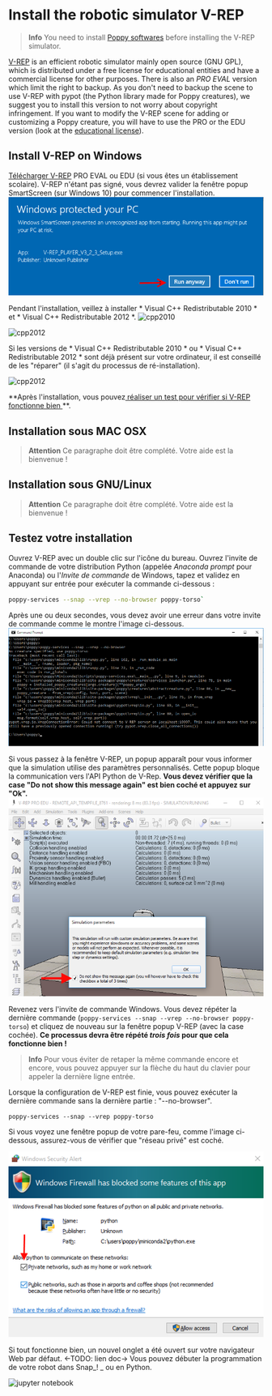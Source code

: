 # Install the robotic simulator V-REP

> **Info** You need to install [Poppy softwares](install-poppy-softwares.md) before installing the V-REP simulator.

[V-REP](http://www.coppeliarobotics.com) is an efficient robotic simulator mainly open source (GNU GPL), which is distributed under a free license for educational entities and have a commercial license for other purposes. There is also an *PRO EVAL* version which limit the right to backup. As you don't need to backup the scene to use V-REP with pypot (the Python library made for Poppy creatures), we suggest you to install this version to not worry about copyright infringement. If you want to modify the V-REP scene for adding or customizing a Poppy creature, you will have to use the PRO or the EDU version (look at the [educational license](http://www.coppeliarobotics.com/licensing-plugin-edu.html)).

## Install V-REP on Windows

[Télécharger V-REP](http://www.coppeliarobotics.com/downloads.html) PRO EVAL ou EDU (si vous êtes un établissement scolaire). V-REP n'étant pas signé, vous devrez valider la fenêtre popup SmartScreen (sur Windows 10) pour commencer l'installation. ![VREP_smartscreen](../img/vrep/vrep2.png)

Pendant l'installation, veillez à installer * Visual C++ Redistributable 2010 * et * Visual C++ Redistributable 2012 *. ![cpp2010](../img/vrep/lucvincent/luc_vincent-056.png)

![cpp2012](../img/vrep/lucvincent/luc_vincent-059.png)

Si les versions de * Visual C++ Redistributable 2010 * ou * Visual C++ Redistributable 2012 * sont déjà présent sur votre ordinateur, il est conseillé de les "réparer" (il s'agit du processus de ré-installation).

![cpp2012](../img/vrep/lucvincent/luc_vincent-060.png)

**Après l'installation, vous pouvez[ réaliser un test pour vérifier si V-REP fonctionne bien ](#test-your-installation) **.

## Installation sous MAC OSX

<!-- TODO -->

> **Attention** Ce paragraphe doit être complété. Votre aide est la bienvenue !

## Installation sous GNU/Linux

<!-- TODO -->

> **Attention** Ce paragraphe doit être complété. Votre aide est la bienvenue !

## Testez votre installation

Ouvrez V-REP avec un double clic sur l'icône du bureau. Ouvrez l'invite de commande de votre distribution Python (appelée *Anaconda prompt* pour Anaconda) ou l'*Invite de commande* de Windows, tapez et validez en appuyant sur entrée pour exécuter la commande ci-dessous :

```bash
poppy-services --snap --vrep --no-browser poppy-torso`
```

Après une ou deux secondes, vous devez avoir une erreur dans votre invite de commande comme le montre l'image ci-dessous. ![VREP_terminal](../img/vrep/vrep3_1.png)

Si vous passez à la fenêtre V-REP, un popup apparaît pour vous informer que la simulation utilise des paramètres personnalisés. Cette popup bloque la communication vers l'API Python de V-Rep. **Vous devez vérifier que la case "Do not show this message again" est bien coché et appuyez sur "Ok".** ![VREP_checkbox](../img/vrep/vrep3_2.png)

Revenez vers l'invite de commande Windows. Vous devez répéter la dernière commande (`poppy-services --snap --vrep --no-browser poppy-torso`) et cliquez de nouveau sur la fenêtre popup V-REP (avec la case cochée). **Ce processus devra être répété *trois fois* pour que cela fonctionne bien !**

> **Info** Pour vous éviter de retaper la même commande encore et encore, vous pouvez appuyer sur la flèche du haut du clavier pour appeler la dernière ligne entrée.

Lorsque la configuration de V-REP est finie, vous pouvez exécuter la dernière commande sans la dernière partie : "--no-browser".

    poppy-services --snap --vrep poppy-torso
    

Si vous voyez une fenêtre popup de votre pare-feu, comme l'image ci-dessous, assurez-vous de vérifier que "réseau privé" est coché.

![pare-feu](../img/vrep/vrep4.png)

Si tout fonctionne bien, un nouvel onglet a été ouvert sur votre navigateur Web par défaut. <-TODO: lien doc-> Vous pouvez débuter la programmation de votre robot dans Snap_! _ ou en Python.

![jupyter notebook](../img/vrep/lucvincent/luc_vincent-070.jpg)